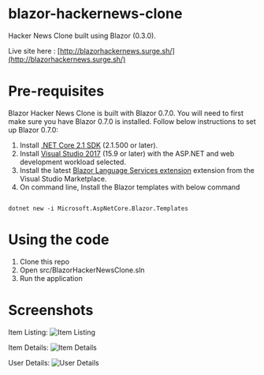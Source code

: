 # blazor-hackernews-clone
Hacker News Clone built using Blazor (0.3.0). 

Live site here : [http://blazorhackernews.surge.sh/](http://blazorhackernews.surge.sh/)

# Pre-requisites

Blazor Hacker News Clone is built with Blazor 0.7.0. You will need to first make sure you have Blazor 0.7.0 is installed. Follow below instructions to set up Blazor 0.7.0:

1. Install [.NET Core 2.1 SDK](https://go.microsoft.com/fwlink/?linkid=873092) (2.1.500 or later).
2. Install [Visual Studio 2017](https://go.microsoft.com/fwlink/?linkid=873093) (15.9 or later) with the ASP.NET and web development workload selected.
3. Install the latest [Blazor Language Services extension](https://go.microsoft.com/fwlink/?linkid=870389) extension from the Visual Studio Marketplace.
4. On command line, Install the Blazor templates with below command
```

dotnet new -i Microsoft.AspNetCore.Blazor.Templates

```

# Using the code

1. Clone this repo
2. Open src/BlazorHackerNewsClone.sln
3. Run the application

# Screenshots

Item Listing: 
![Item Listing](https://raw.githubusercontent.com/lohithgn/blazor-hackernews-clone/master/assets/ItemsListing.PNG "Item Listing")

Item Details: 
![Item Details](https://raw.githubusercontent.com/lohithgn/blazor-hackernews-clone/master/assets/ItemDetails.PNG "Item Details")

User Details: 
![User Details](https://raw.githubusercontent.com/lohithgn/blazor-hackernews-clone/master/assets/UserDetails.PNG "User Details")
